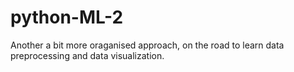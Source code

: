 # python-ML-2

Another a bit more oraganised approach, on the road to learn data preprocessing and data visualization.
